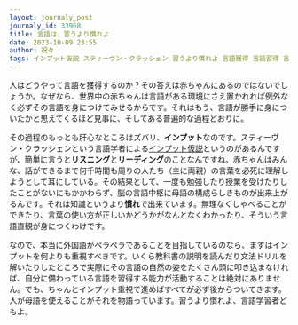 ```yaml
---
layout: journaly_post
journaly_id: 33968
title: 言語は、習うより慣れよ
date: 2023-10-09 23:55
author: 祝々
tags: インプット仮説 スティーヴン・クラッシェン 習うより慣れよ 言語獲得 言語習得 言語学 言語学習
---
```


人はどうやって言語を獲得するのか？その答えは赤ちゃんにあるのではないでしょうか。<!--more-->なぜなら、世界中の赤ちゃんは言語がある環境にさえ置かれれば例外なく必ずその言語を身につけてみせるからです。それはもう、言語が勝手に身についたかと思えてくるほど見事に、そしてある普遍的な過程どおりに。

その過程のもっとも肝心なところはズバリ、**インプット**なのです。スティーヴン・クラッシェンという言語学者による[インプット仮説][インプット仮説]というのがあるんですが、簡単に言うと**リスニング**と**リーディング**のことなんですね。赤ちゃんはみんな、話ができるまで何千時間も周りの人たち（主に両親）の言葉を必死に理解しようとして耳にしている。その結果として、一度も勉強したり授業を受けたりしたことがないにもかかわらず、脳の言語中枢に母語の構成らしきものが出来上がるんです。それは知識というより**慣れ**で出来ています。無理なくしゃべることができたり、言葉の使い方が正しいかどうかがなんとなくわかったり、そういう言語直観が身につくわけです。

なので、本当に外国語がペラペラであることを目指しているのなら、まずはインプットを何よりも重視すべきです。いくら教科書の説明を読んだり文法ドリルを解いたりしたところで実際にその言語の自然の姿をたくさん頭に叩き込まなければ、自分に備わっている言語を習得する能力が活動することは絶対にありません。でも、ちゃんとインプット重視で進めばすべてが必ず後からついてきます。人が母語を使えることがそれを物語っています。習うより慣れよ、言語学習者どもよ。

[インプット仮説]: https://ja.wikipedia.org/wiki/%E3%82%A4%E3%83%B3%E3%83%97%E3%83%83%E3%83%88%E4%BB%AE%E8%AA%AC
